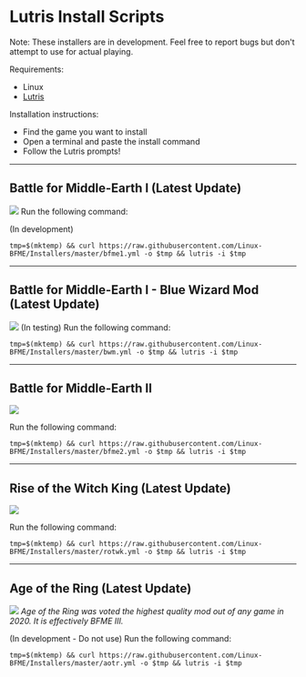 # Lutris Install Scripts

Note: These installers are in development. Feel free to report bugs but don't attempt to use for actual playing.

Requirements:

* Linux
* [Lutris](https://lutris.net/downloads/)

Installation instructions:
* Find the game you want to install
* Open a terminal and paste the install command
* Follow the Lutris prompts!

*****

## Battle for Middle-Earth I (Latest Update)
![](https://i.imgur.com/ywMoJE2.jpg)
Run the following command:

(In development)

`tmp=$(mktemp) && curl https://raw.githubusercontent.com/Linux-BFME/Installers/master/bfme1.yml -o $tmp && lutris -i $tmp`

*****

## Battle for Middle-Earth I - Blue Wizard Mod (Latest Update)
![](https://i.imgur.com/HJcPbfo.png)
(In testing)
Run the following command:

`tmp=$(mktemp) && curl https://raw.githubusercontent.com/Linux-BFME/Installers/master/bwm.yml -o $tmp && lutris -i $tmp`


*****

## Battle for Middle-Earth II
![](https://i.imgur.com/G0NEN9r.jpg)

Run the following command:

`tmp=$(mktemp) && curl https://raw.githubusercontent.com/Linux-BFME/Installers/master/bfme2.yml -o $tmp && lutris -i $tmp`

*****

## Rise of the Witch King (Latest Update)
![](https://i.imgur.com/4xpC3mN.jpg)

Run the following command:

`tmp=$(mktemp) && curl https://raw.githubusercontent.com/Linux-BFME/Installers/master/rotwk.yml -o $tmp && lutris -i $tmp`

*****

## Age of the Ring (Latest Update)
![](https://i.imgur.com/l7gnDJb.png)
*Age of the Ring was voted the highest quality mod out of any game in 2020. It is effectively BFME III.*

(In development - Do not use)
Run the following command:

`tmp=$(mktemp) && curl https://raw.githubusercontent.com/Linux-BFME/Installers/master/aotr.yml -o $tmp && lutris -i $tmp`

